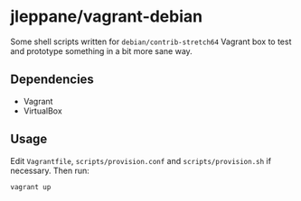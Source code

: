 # jleppane/vagrant-debian

Some shell scripts written for `debian/contrib-stretch64` Vagrant box to test and prototype something in a bit more sane way.

## Dependencies

* Vagrant
* VirtualBox

## Usage

Edit `Vagrantfile`, `scripts/provision.conf` and `scripts/provision.sh` if necessary. Then run:

    vagrant up
